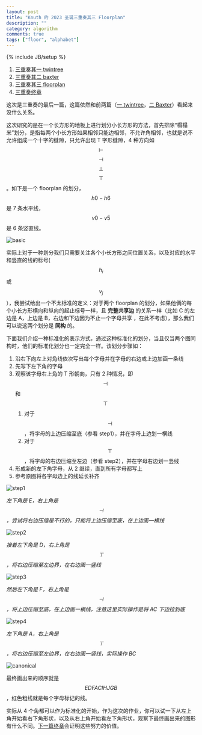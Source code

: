 ```yaml
---
layout: post
title: "Knuth 的 2023 圣诞三重奏其三 Floorplan"
description: ""
category: algorithm
comments: true
tags: ["floor", "alphabet"]
---
```

{% include JB/setup %}

1. [三重奏其一 twintree][part1]
1. [三重奏其二 baxter][part2]
1. [三重奏其三 floorplan][part3]
2. [三重奏终章][final]


这次是三重奏的最后一篇，这篇依然和前两篇（[一 twintree](/2023/01/twintree.html)，[二 Baxter](/2023/01/baxter.html)）看起来没什么关系。

这次研究的是在一个长方形的地板上进行划分小长方形的方法，首先排除“榻榻米”划分，是指每两个小长方形如果相邻只能边相邻，不允许角相邻，也就是说不允许组成一个十字的缝隙，只允许出现 T 字形缝隙，4 种方向如 $$\vdash$$ $$\dashv$$ $$\bot$$ $$\top$$。如下是一个 floorplan 的划分<!--more-->，$$h0-h6$$ 是 7 条水平线，$$v0-v5$$ 是 6 条竖直线。

![basic](/images/floorplan-basic.drawio.svg)

实际上对于一种划分我们只需要关注各个小长方形之间位置关系，以及对应的水平和竖直的线的标号($$h_i$$ 或 $$v_j$$），我尝试给出一个不太标准的定义：对于两个 floorplan 的划分，如果他俩的每个小长方形横向和纵向的起止标号一样，且 __完整共享边__ 的关系一样（比如 C 的左边是 A，上边是 B，右边和下边因为不止一个字母共享 ，在此不考虑），那么我们可以说这两个划分是 __同构__ 的。

下面我们介绍一种标准化的表示方式，通过这种标准化的划分，当且仅当两个图同构时，他们的标准化划分也一定完全一样。该划分步骤如：

1. 沿右下向左上对角线依次写出每个字母并在字母的右边或上边加画一条线
2. 先写下左下角的字母
3. 观察该字母右上角的 T 形朝向，只有 2 种情况，即 $$\dashv$$ 和 $$\top$$
   1. 对于 $$\dashv$$，将字母的上边压缩至底（参看 step1），并在字母上边划一横线
   2. 对于 $$\top$$，将字母的右边压缩至左边（参看 step2），并在字母右边划一竖线
4. 形成新的左下角字母，从 2 继续，直到所有字母都写上
5. 参考原图将各字母边上的线延长补齐

![step1](/images/floorplan-step1.gif "step1")

*左下角是 E，右上角是 $$\dashv$$，尝试将右边压缩是不行的，只能将上边压缩至底，在上边画一横线*

![step2](/images/floorplan-step2.gif "step2")

*接着左下角是 D，右上角是 $$\top$$，将右边压缩至左边界，在右边画一竖线*

![step3](/images/floorplan-step3.gif "step3")

*然后左下角是 F，右上角是 $$\dashv$$，将上边压缩至底，在上边画一横线，注意这里实际操作是将 AC 下边拉到底*

![step4](/images/floorplan-step4.gif "step4")

*左下角是 A，右上角是 $$\top$$，将右边压缩至左边界，在右边画一竖线，实际操作 BC*

![canonical](/images/floorplan-basic-canonical2.drawio.svg)

最终画出来的顺序就是 $$EDFACIHJGB$$，红色粗线就是每个字母标记的线。

实际从 4 个角都可以作为标准化的开始，作为这次的作业，你可以试一下从左上角开始看右下角形状，以及从右上角开始看左下角形状，观察下最终画出来的图形有什么不同。[下一篇终章][final]会证明这些努力的价值。


[part1]: /2023/01/twintree.html
[part2]: /2023/01/baxter.html
[part3]: /2023/01/floorplan.html
[final]: /2023/01/trio.html
